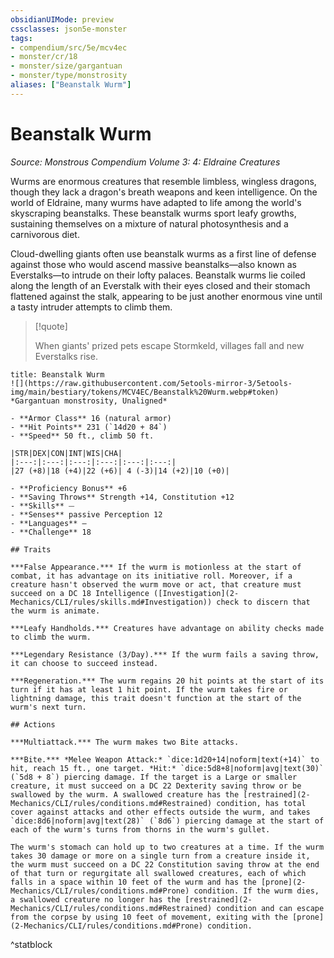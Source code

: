 ```yaml
---
obsidianUIMode: preview
cssclasses: json5e-monster
tags:
- compendium/src/5e/mcv4ec
- monster/cr/18
- monster/size/gargantuan
- monster/type/monstrosity
aliases: ["Beanstalk Wurm"]
---
```

# Beanstalk Wurm
*Source: Monstrous Compendium Volume 3: 4: Eldraine Creatures*  

Wurms are enormous creatures that resemble limbless, wingless dragons, though they lack a dragon's breath weapons and keen intelligence. On the world of Eldraine, many wurms have adapted to life among the world's skyscraping beanstalks. These beanstalk wurms sport leafy growths, sustaining themselves on a mixture of natural photosynthesis and a carnivorous diet.

Cloud-dwelling giants often use beanstalk wurms as a first line of defense against those who would ascend massive beanstalks—also known as Everstalks—to intrude on their lofty palaces. Beanstalk wurms lie coiled along the length of an Everstalk with their eyes closed and their stomach flattened against the stalk, appearing to be just another enormous vine until a tasty intruder attempts to climb them.

> [!quote]  
> 
> When giants' prized pets escape Stormkeld, villages fall and new Everstalks rise.


```ad-statblock
title: Beanstalk Wurm
![](https://raw.githubusercontent.com/5etools-mirror-3/5etools-img/main/bestiary/tokens/MCV4EC/Beanstalk%20Wurm.webp#token)
*Gargantuan monstrosity, Unaligned*

- **Armor Class** 16 (natural armor)
- **Hit Points** 231 (`14d20 + 84`)
- **Speed** 50 ft., climb 50 ft.

|STR|DEX|CON|INT|WIS|CHA|
|:---:|:---:|:---:|:---:|:---:|:---:|
|27 (+8)|18 (+4)|22 (+6)| 4 (-3)|14 (+2)|10 (+0)|

- **Proficiency Bonus** +6
- **Saving Throws** Strength +14, Constitution +12
- **Skills** ⏤
- **Senses** passive Perception 12
- **Languages** —
- **Challenge** 18

## Traits

***False Appearance.*** If the wurm is motionless at the start of combat, it has advantage on its initiative roll. Moreover, if a creature hasn't observed the wurm move or act, that creature must succeed on a DC 18 Intelligence ([Investigation](2-Mechanics/CLI/rules/skills.md#Investigation)) check to discern that the wurm is animate.

***Leafy Handholds.*** Creatures have advantage on ability checks made to climb the wurm.

***Legendary Resistance (3/Day).*** If the wurm fails a saving throw, it can choose to succeed instead.

***Regeneration.*** The wurm regains 20 hit points at the start of its turn if it has at least 1 hit point. If the wurm takes fire or lightning damage, this trait doesn't function at the start of the wurm's next turn.

## Actions

***Multiattack.*** The wurm makes two Bite attacks.

***Bite.*** *Melee Weapon Attack:* `dice:1d20+14|noform|text(+14)` to hit, reach 15 ft., one target. *Hit:* `dice:5d8+8|noform|avg|text(30)` (`5d8 + 8`) piercing damage. If the target is a Large or smaller creature, it must succeed on a DC 22 Dexterity saving throw or be swallowed by the wurm. A swallowed creature has the [restrained](2-Mechanics/CLI/rules/conditions.md#Restrained) condition, has total cover against attacks and other effects outside the wurm, and takes `dice:8d6|noform|avg|text(28)` (`8d6`) piercing damage at the start of each of the wurm's turns from thorns in the wurm's gullet.

The wurm's stomach can hold up to two creatures at a time. If the wurm takes 30 damage or more on a single turn from a creature inside it, the wurm must succeed on a DC 22 Constitution saving throw at the end of that turn or regurgitate all swallowed creatures, each of which falls in a space within 10 feet of the wurm and has the [prone](2-Mechanics/CLI/rules/conditions.md#Prone) condition. If the wurm dies, a swallowed creature no longer has the [restrained](2-Mechanics/CLI/rules/conditions.md#Restrained) condition and can escape from the corpse by using 10 feet of movement, exiting with the [prone](2-Mechanics/CLI/rules/conditions.md#Prone) condition.
```
^statblock